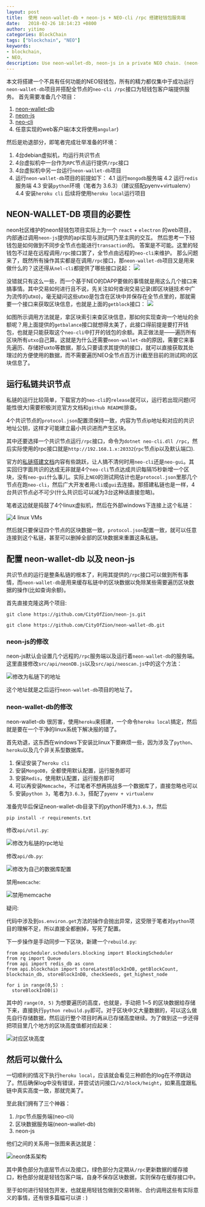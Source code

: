 ```yaml
---
layout: post
title:  使用 neon-wallet-db + neon-js + NEO-cli /rpc 搭建轻钱包服务端
date:   2018-02-26 18:14:23 +0800
author: yitimo
categories: BlockChain
tags: ["blockchain", "NEO"]
keywords:
- blockchain,
- NEO,
description: Use neon-wallet-db, neon-js in a private NEO chain. (neon-wallet for a private NEO chain)
---
```


本文将搭建一个不具有任何功能的NEO轻钱包，所有的精力都仅集中于成功运行``neon-wallet-db``项目并搭配全节点的``neo-cli /rpc``接口为轻钱包客户端提供服务。
首先需要准备几个项目：
1. [neon-wallet-db](https://github.com/CityOfZion/neon-wallet-db)
2. [neon-js](https://github.com/CityOfZion/neon-js)
3. [neo-cli](https://github.com/neo-project/neo-cli)
4. 任意实现的web客户端(本文将使用``angular``)

然后是劝退部分，即笔者完成壮举准备的环境：
1. 4台debian虚拟机，均运行共识节点
2. 4台虚拟机中一台作为``RPC``节点运行提供``/rpc``接口
3. 4台虚拟机中另一台运行``neon-wallet-db``项目
4. 运行``neon-wallet-db``项目的前提如下：
  4.1 运行``mongodb``服务端
  4.2 运行``redis``服务端
  4.3 安装``python``环境（笔者为 3.6.3）（建议搭配pyenv+virtualenv）
  4.4 安装``heroku cli`` 后续将使用``heroku local``运行项目

## NEON-WALLET-DB 项目的必要性
neon社区维护的neon轻钱包项目实际上为一个 ``react`` + ``electron`` 的web项目，内部通过调用``neon-js``提供的api实现与测试网乃至主网的交互。
然后思考一下轻钱包是如何做到不同步全节点也能进行``transaction``的。
答案是不可能。这里的轻钱包不过是在远程调用``/rpc``接口罢了，全节点由远程的``neo-cli``来维护。
那么问题来了，既然所有操作其实都是在调用``/rpc``接口，那``neon-wallet-db``项目又是用来做什么的？这还得从``nel-cli``都提供了哪些接口说起：
![](http://upload-images.jianshu.io/upload_images/4740306-eeded87466cdb4a6.png?imageMogr2/auto-orient/strip%7CimageView2/2/w/1240)

没错就只有这么一些，而一个基于NEO的DAPP要做的事情就是用这么几个接口来搞事情。其中交易如何进行且不说，先关注如何查询交易记录(即区块链技术中广为流传的utxo)，毫无疑问这些utxo是包含在区块中并保存在全节点里的，那就需要一个接口来获取区块信息，也就是上面的``getblock``接口：
![](http://upload-images.jianshu.io/upload_images/4740306-1c68e52540a2a9eb.png?imageMogr2/auto-orient/strip%7CimageView2/2/w/1240)

如图所示调用方法就是，拿区块索引来查区块信息，那如何实现查询一个地址的余额呢？用上面提供的``getbalance``接口就想得太美了，此接口得前提是要打开钱包，也就是只能获取这个``neo-cli``中打开的钱包的余额。真正做法是——遍历所有区块所有``utxo``自己算。这就是为什么还需要``neon-wallet-db``的原因，需要它来事先遍历、存储好uxto等数据，那么只要请求其提供的接口，就可以直接获取其处理过的方便使用的数据，而不需要遍历NEO全节点百万计(截至目前的测试网)的区块信息了。

## 运行私链共识节点

私链的运行比较简单，下载官方的``neo-cli``的``release``就可以，运行若出现问题(可能性很大)需要积极浏览官方文档和``github README``排查。

4个共识节点的``protocol.json``配置须保持一致，内容为节点ip地址和对应的共识地址公钥，这样才可能建立最小共识进而产生区块。

其中还要选择一个共识节点运行``/rpc``接口，命令为``dotnet neo-cli.dll /rpc``，然后实际使用的rpc接口就是``http://192.168.1.x:20332``(``rpc``节点ip以及默认端口).

官方的[私链搭建文档](http://docs.neo.org/zh-cn/node/private-chain.html)内容有些跳跃，让人搞不清何时用``neo-cli``还是``neo-gui``。其实回归字面共识的达成无非就是4个``neo-cli``节点达成共识每隔15秒新增一个区块，没有``neo-gui``什么事儿。实际上``NEO``的测试网估计也是``protocol.json``里那几个节点在跑``neo-cli``，然后广大开发者用``cli``或``gui``去连接。那搭建私链也是一样，4台共识节点必不可少(什么共识后可以减为3台这种话直接忽略)。

笔者这边就是捣鼓了4个linux虚拟机，然后在外部windows下连接上这个私链：

![4 linux VMs](/assets/images/201803/4-linux-vm.png)

然后就只要保证四个节点的区块数据一致，``protocol.json``配置一致，就可以任意连接到这个私链，甚至可以删掉全部的区块数据来重置这条私链。

## 配置 neon-wallet-db 以及 neon-js

共识节点的运行是整条私链的根本了，利用其提供的``/rpc``接口可以做到所有事情，而``neon-wallet-db``是用来缓存私链中的区块数据以免除某些需要遍历区块数据的操作(比如查询余额)。

首先直接克隆这两个项目:

```
git clone https://github.com/CityOfZion/neon-js.git

git clone https://github.com/CityOfZion/neon-wallet-db.git
```

### neon-js的修改

neon-js默认会设置几个远程的``/rpc``服务端以及运行着``neon-wallet-db``的服务端。
这里直接修改``src/api/neonDB.js``以及``src/api/neoscan.js``中的这个方法：

![修改为私链下的地址](/assets/images/201803/change-end-point-1.png)

这个地址就是之后运行``neon-wallet-db``项目的地址了。

### neon-wallet-db的修改

neon-wallet-db 很厉害，使用``heroku``来搭建，一个命令``heroku local``搞定，然后就是要在一个干净的linux系统下解决报的错了。

首先劝退，这东西在windows下安装比linux下要麻烦一些，因为涉及了``python``、``heroku``以及几个非关系型数据库。

1. 保证安装了``heroku cli``
2. 安装``MongoDB``，全都使用默认配置，运行服务即可
3. 安装``Redis``，使用默认配置，运行服务即可
4. 可以再安装``Memcache``，不过笔者不想再挑战多一个数据库了，直接忽略也可以
5. 安装``python 3``，笔者为``3.6.3``，搭配了``pyenv + virtualenv``

准备完毕后保证neon-wallet-db目录下的python环境为``3.6.3``，然后
```
pip install -r requirements.txt
```

修改``api/util.py``:

![修改为私链的rpc地址](/assets/images/201803/change-util.png)

修改``api/db.py``:

![修改为自己的数据库配置](/assets/images/201803/change-db.png)

禁用``memcache``:

![禁用memcache](/assets/images/201803/disable-memcache.png)

疑问:

代码中涉及到``os.environ.get``方法的操作会抛出异常，这受限于笔者对``python``项目的理解不足，所以直接全都删掉，写死了配置。

下一步操作是手动同步一下区块，新建一个``rebuild.py``:

```
from apscheduler.schedulers.blocking import BlockingScheduler
from rq import Queue
from api import redis_db as conn
from api.blockchain import storeLatestBlockInDB, getBlockCount, blockchain_db, storeBlockInDB, checkSeeds, get_highest_node

for i in range(0,5) :
  storeBlockInDB(i)
```

其中的 ``range(0, 5)`` 为想要遍历的高度，也就是，手动把 1~5 的区块数据给存储下来，直接执行``python rebuild.py``即可。对于区块中又大量数据的，可以这么做先自行存储数据，然后运行整个项目时再从已存储高度继续。为了做到这一步还得把项目里几个地方的区块高度值都对应起来：

![对应区块高度](/assets/images/201803/init-py.png)

## 然后可以做什么
一切顺利的情况下执行``heroku local``，应该就会看见三种颜色的log在不停跳动了。然后确保log中没有错误，并尝试访问接口``/v2/block/height``，如果高度跟私链中真实高度一致，那就完美了。

至此我们拥有了三个神器：
1. /rpc节点服务端(neo-cli)
2. 区块数据服务端(neon-wallet-db)
3. neon-js

他们之间的关系用一张图来表达就是：

![neon体系架构](/assets/images/201803/neon-flow.png)

其中黄色部分为底层节点以及接口，绿色部分为定期从``/rpc``更新数据的缓存接口，粉色部分就是轻钱包客户端，自身不保存区块数据，实则保存在缓存接口中。

至于如何进行轻钱包开发，也就是用轻钱包做到交易转账、合约调用这些有实际意义的事情，还有很多篇幅可以讲 : )